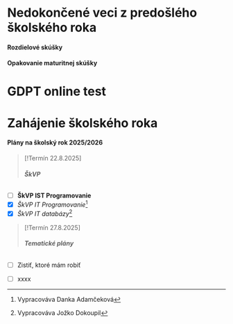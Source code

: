 # Nedokončené veci z predošlého školského roka

#### Rozdielové skúšky
#### Opakovanie maturitnej skúšky

# GDPT online test
# Zahájenie školského roka
#### Plány na školský rok 2025/2026

> [!Termín 22.8.2025]
> ###### **ŠkVP**

- [ ] **ŠkVP IST Programovanie**   
- [x] *ŠkVP IT Programovanie*[^1] 
- [x] *ŠkVP IT databázy*[^2] 

[^1]: Vypracováva Danka Adamčeková
[^2]: Vypracováva Jožko Dokoupil

> [!Termín 27.8.2025]
> ###### **Tematické plány**
- [ ] Zistiť, ktoré mám robiť
- [ ] xxxx







